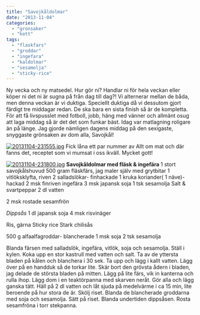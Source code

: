 ```yaml
---
title: "Savojkåldolmar"
date: "2013-11-04"
categories: 
  - "gronsaker"
  - "kott"
tags: 
  - "flaskfars"
  - "groddar"
  - "ingefara"
  - "kaldolmar"
  - "sesamolja"
  - "sticky-rice"
---
```


Ny vecka och ny matsedel. Hur gör ni? Handlar ni för hela veckan eller köper ni det ni är sugna på från dag till dag?! Vi alternerar mellan de båda, men denna veckan är vi duktiga. Speciellt duktiga då vi dessutom gjort färdigt tre middagar redan. De ska bara en sista finish så är de kompletta. För att få livspusslet med fotboll, jobb, häng med vänner och allmänt osug att laga middag så är det det som funkar bäst. Idag var matlagning roligare än på länge. Jag gjorde nämligen dagens middag på den sexigaste, snyggaste grönsaken av dom alla, Savojkål!  
  
[![20131104-231555.jpg](/static/img/20131104-231555.jpg)](http://import.local/wp-content/uploads/2013/11/20131104-231555.jpg) Fick låna ett par nummer av Allt om mat och där fanns det, receptet som vi mumsat i oss ikväll. Mycket gott!  
  
[![20131104-231800.jpg](/static/img/20131104-231800.jpg)](http://import.local/wp-content/uploads/2013/11/20131104-231800.jpg) **Savojkåldolmar med fläsk & ingefära** 1 stort savojkålshuvud 500 gram fläskfärs, jag maler själv med grytbitar 1 vitlöksklyfta, riven 2 salladslökar- finhackade 1 kruka koriander( 1 näve)- hackad 2 msk finriven ingefära 3 msk japansk soja 1 tsk sesamolja Salt & svartpeppar 2 dl vatten

2 msk rostade sesamfrön

_Dippsås_ 1 dl japansk soja 4 msk risvinäger

Ris, gärna Sticky rice Stark chilisås

500 g alfaalfagroddar- blancherade 1 msk soja 2 tsk sesamolja

Blanda färsen med salladslök, ingefära, vitlök, soja och sesamolja. Ställ i kylen. Koka upp en stor kastrull med vatten och salt. Ta av de yttersta bladen på kålen och blanchera i 30 sek. Ta upp och lägg i kallt vatten. Lägg över på en handduk så de torkar lite. Skär bort den grövsta ådern i bladen, jag delade de största bladen på mitten. Lägg på lite färs, vik in kanterna och rulla ihop. Lägg dom i en teaktörpanna med skarven neråt. Gör alla och lägg ganska tätt. Häll på 2 dl vatten och låt sjuda på medelvärme i ca 15 min, lite beroende på hur stora de är. Skölj riset. Blanda de blancherade groddarna med soja och sesamolja. Sätt på riset. Blanda undertiden dippsåsen. Rosta sesamfröna i torr stekpanna.
